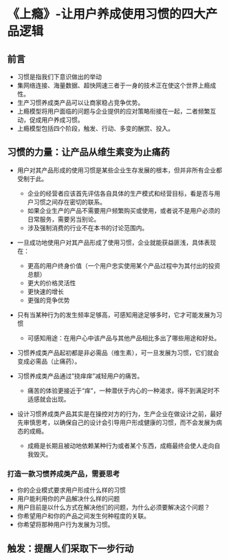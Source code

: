 # 《上瘾》-让用户养成使用习惯的四大产品逻辑

## 前言

* 习惯是指我们下意识做出的举动
* 集网络连接、海量数据、超快网速三者于一身的技术正在使这个世界上瘾成性。
* 生产习惯养成类产品可以让商家稳占竞争优势。
* 上瘾模型将用户面临的问题与企业提供的应对策略衔接在一起，二者频繁互动，促成用户养成习惯。
* 上瘾模型包括四个阶段，触发、行动、多变的酬赏、投入。

## 习惯的力量：让产品从维生素变为止痛药

* 用户对其产品形成的使用习惯是某些企业生存发展的根本，但并非所有企业都受制于此。
  * 企业的经营者应该首先评估各自具体的生产模式和经营目标，看是否与用户习惯之间存在密切的联系。
  * 如果企业生产的产品不需要用户频繁购买或使用，或者说不是用户必须的日常服务，需要另当别论。
  * 涉及强制消费的行业不在本书的讨论范围内。
* 一旦成功地使用户对其产品形成了使用习惯，企业就能获益匪浅，具体表现在：
  * 更高的用户终身价值（一个用户忠实使用某个产品过程中为其付出的投资总额）
  * 更大的价格灵活性
  * 更快速的增长
  * 更强的竞争优势

* 只有当某种行为的发生频率足够高，可感知用途足够多时，它才可能发展为习惯
  * 可感知用途：在用户心中该产品与其他产品相比多出了哪些用途和好处。

* 习惯养成类产品起初都是非必需品（维生素），可一旦发展为习惯，它们就会变成必需品（止痛药）。
* 习惯养成类产品通过”挠痒痒”减轻用户的痛苦。
  * 痛苦的体验更接近于“痒”，一种潜伏于内心的一种渴求，得不到满足时不适感就会出现。
* 设计习惯养成类产品其实是在操控对方的行为，生产企业在做设计之前，最好先审慎思考，以确保自己的设计会引导用户形成健康的习惯，而不会发展为病态的成瘾。
  * 成瘾是长期且被动地依赖某种行为或者某个东西，成瘾最终会使人走向自我毁灭。

### 打造一款习惯养成类产品，需要思考

* 你的企业模式要求用户形成什么样的习惯
* 用户能利用你的产品解决什么样的问题
* 用户目前是以什么方式在解决他们的问题，为什么必须要解决这个问题？
* 你希望用户和你的产品之间发生何种程度的关联。
* 你希望将那种用户行为发展为习惯。

## 触发：提醒人们采取下一步行动




